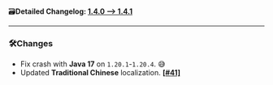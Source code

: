 🗃️**Detailed Changelog: [1.4.0 --> 1.4.1](https://github.com/UltimatChamp/BetterGrassify/compare/1.4.0+fabric.1.21.4...1.4.1+fabric.1.21.4)**

<hr>

### 🛠️Changes

- Fix crash with **Java 17** on `1.20.1`-`1.20.4`. 😅
- Updated **Traditional Chinese** localization. [**[#41]**](https://github.com/UltimatChamp/BetterGrassify/pull/41)
